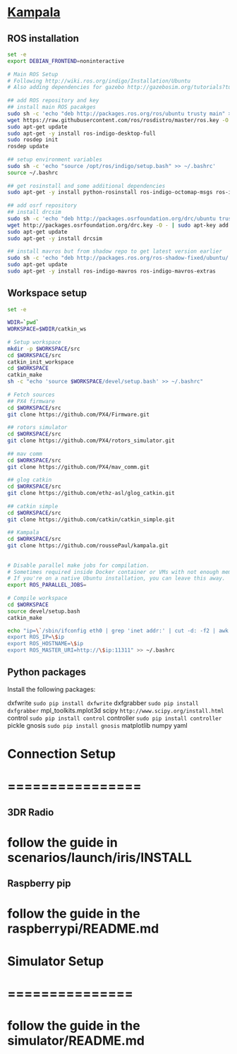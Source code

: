# [Kampala](https://en.wikipedia.org/wiki/Kampala)



## ROS installation

```Bash
set -e
export DEBIAN_FRONTEND=noninteractive
 
# Main ROS Setup
# Following http://wiki.ros.org/indigo/Installation/Ubuntu
# Also adding dependencies for gazebo http://gazebosim.org/tutorials?tut=drcsim_install
 
## add ROS repository and key
## install main ROS pacakges
sudo sh -c 'echo "deb http://packages.ros.org/ros/ubuntu trusty main" > /etc/apt/sources.list.d/ros-latest.list'
wget https://raw.githubusercontent.com/ros/rosdistro/master/ros.key -O - | sudo apt-key add -
sudo apt-get update
sudo apt-get -y install ros-indigo-desktop-full
sudo rosdep init
rosdep update
 
## setup environment variables
sudo sh -c 'echo "source /opt/ros/indigo/setup.bash" >> ~/.bashrc'
source ~/.bashrc
 
## get rosinstall and some additional dependencies
sudo apt-get -y install python-rosinstall ros-indigo-octomap-msgs ros-indigo-joy ros-indigo-geodesy
 
## add osrf repository
## install drcsim
sudo sh -c 'echo "deb http://packages.osrfoundation.org/drc/ubuntu trusty main" > /etc/apt/sources.list.d/drc-latest.list'
wget http://packages.osrfoundation.org/drc.key -O - | sudo apt-key add -
sudo apt-get update
sudo apt-get -y install drcsim
 
## install mavros but from shadow repo to get latest version earlier
sudo sh -c 'echo "deb http://packages.ros.org/ros-shadow-fixed/ubuntu/ trusty main" > /etc/apt/sources.list.d/ros-shadow.list'
sudo apt-get update
sudo apt-get -y install ros-indigo-mavros ros-indigo-mavros-extras
```

## Workspace setup

```Bash
set -e
 
WDIR=`pwd`
WORKSPACE=$WDIR/catkin_ws
 
# Setup workspace
mkdir -p $WORKSPACE/src
cd $WORKSPACE/src
catkin_init_workspace
cd $WORKSPACE
catkin_make
sh -c "echo 'source $WORKSPACE/devel/setup.bash' >> ~/.bashrc"
 
# Fetch sources
## PX4 firmware
cd $WORKSPACE/src
git clone https://github.com/PX4/Firmware.git
 
## rotors simulator
cd $WORKSPACE/src
git clone https://github.com/PX4/rotors_simulator.git
 
## mav comm
cd $WORKSPACE/src
git clone https://github.com/PX4/mav_comm.git
 
## glog catkin
cd $WORKSPACE/src
git clone https://github.com/ethz-asl/glog_catkin.git
 
## catkin simple
cd $WORKSPACE/src
git clone https://github.com/catkin/catkin_simple.git
 
## Kampala
cd $WORKSPACE/src
git clone https://github.com/roussePaul/kampala.git
 
 
# Disable parallel make jobs for compilation.
# Sometimes required inside Docker container or VMs with not enough memory.
# If you're on a native Ubuntu installation, you can leave this away.
export ROS_PARALLEL_JOBS=
 
# Compile workspace
cd $WORKSPACE
source devel/setup.bash
catkin_make

echo "ip=\`/sbin/ifconfig eth0 | grep 'inet addr:' | cut -d: -f2 | awk '{ print \$1}'\`
export ROS_IP=\$ip
export ROS_HOSTNAME=\$ip
export ROS_MASTER_URI=http://\$ip:11311" >> ~/.bashrc
```

## Python packages
Install the following packages:

dxfwrite `sudo pip install dxfwrite`
dxfgrabber `sudo pip install dxfgrabber`
mpl_toolkits.mplot3d
scipy `http://www.scipy.org/install.html`
control `sudo pip install control`
controller `sudo pip install controller`
pickle
gnosis `sudo pip install gnosis`
matplotlib
numpy
yaml

# Connection Setup
# ================

## 3DR Radio
# follow the guide in scenarios/launch/iris/INSTALL

## Raspberry pip
# follow the guide in the raspberrypi/README.md

# Simulator Setup
# ===============

# follow the guide in the simulator/README.md